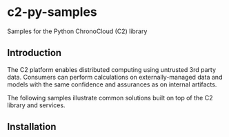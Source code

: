 # c2-py-samples

Samples for the Python ChronoCloud (C2) library

## Introduction

The C2 platform enables distributed computing using untrusted 3rd party data.
Consumers can perform calculations on externally-managed data and models
with the same confidence and assurances as on internal artifacts.

The following samples illustrate common solutions built on top of the C2 library and services.

## Installation


